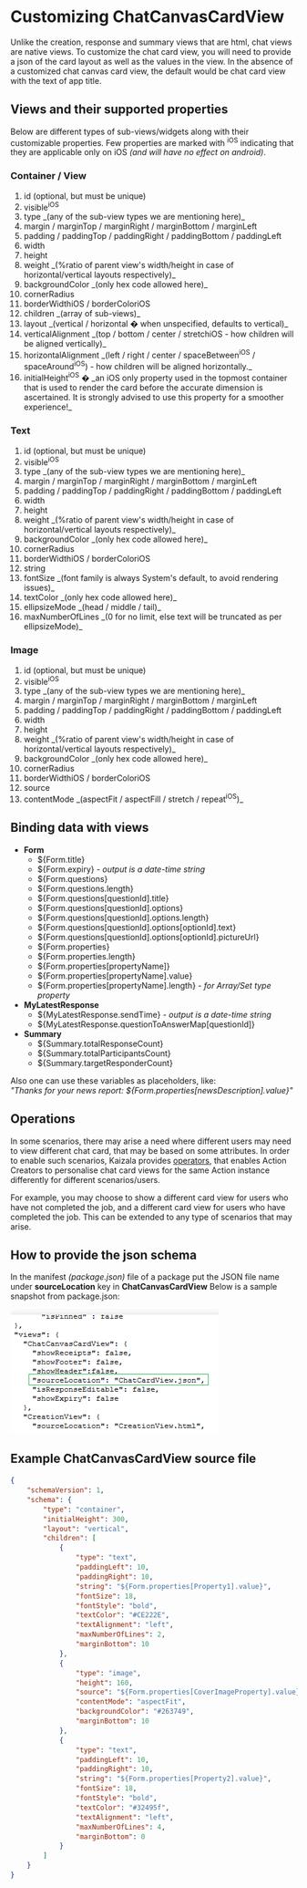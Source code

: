 # Customizing ChatCanvasCardView

Unlike the creation, response and summary views that are html, chat views are native views. To customize the chat card view, you will need to provide a json of the card layout as well as the values in the view. In the absence of a customized chat canvas card view, the default would be chat card view with the text of app title. 

## Views and their supported properties
Below are different types of sub-views/widgets along with their customizable properties. Few properties are marked with <sup>iOS</sup>  indicating that they are applicable only on iOS _(and will have no effect on android)_.

### Container / View

<ol>
<li>id (optional, but must be unique)</li>
<li>visible<sup>iOS</sup></li>
<li>type _(any of the sub-view types we are mentioning here)_</li>
<li>margin / marginTop / marginRight / marginBottom / marginLeft</li>
<li>padding / paddingTop / paddingRight / paddingBottom / paddingLeft</li>
<li>width</li>
<li>height</li>
<li>weight _(%ratio of parent view's width/height in case of horizontal/vertical layouts respectively)_</li>
<li>backgroundColor  _(only hex code allowed here)_</li>
<li>cornerRadius</li>
<li>borderWidthiOS / borderColoriOS</li>
<li>children _(array of sub-views)_</li>
<li>layout _(vertical / horizontal � when unspecified, defaults to vertical)_</li>
<li>verticalAlignment _(top / bottom / center / stretchiOS - how children will be aligned vertically)_</li>
<li>horizontalAlignment _(left / right / center / spaceBetween<sup>iOS</sup> / spaceAround<sup>iOS</sup>) - how children will be aligned horizontally._</li>
<li>initialHeight<sup>iOS</sup> � _an iOS only property used in the topmost container that is used to render the card before the accurate dimension is ascertained. It is strongly advised to use this property for a smoother experience!_</li>
</ol>

### Text

<ol>
<li>id (optional, but must be unique)</li>
<li>visible<sup>iOS</sup></li>
<li>type _(any of the sub-view types we are mentioning here)_</li>
<li>margin / marginTop / marginRight / marginBottom / marginLeft</li>
<li>padding / paddingTop / paddingRight / paddingBottom / paddingLeft</li>
<li>width</li>
<li>height</li>
<li>weight _(%ratio of parent view's width/height in case of horizontal/vertical layouts respectively)_</li>
<li>backgroundColor  _(only hex code allowed here)_</li>
<li>cornerRadius</li>
<li>borderWidthiOS / borderColoriOS</li>
<li>string</li>
<li>fontSize _(font family is always System's default, to avoid rendering issues)_</li>
<li>textColor _(only hex code allowed here)_</li>
<li>ellipsizeMode _(head / middle / tail)_</li>
<li>maxNumberOfLines _(0 for no limit, else text will be truncated as per ellipsizeMode)_</li>
</ol>


### Image

<ol>
<li>id (optional, but must be unique)</li>
<li>visible<sup>iOS</sup></li>
<li>type _(any of the sub-view types we are mentioning here)_</li>
<li>margin / marginTop / marginRight / marginBottom / marginLeft</li>
<li>padding / paddingTop / paddingRight / paddingBottom / paddingLeft</li>
<li>width</li>
<li>height</li>
<li>weight _(%ratio of parent view's width/height in case of horizontal/vertical layouts respectively)_</li>
<li>backgroundColor  _(only hex code allowed here)_</li>
<li>cornerRadius</li>
<li>borderWidthiOS / borderColoriOS</li>
<li>source</li>
<li>contentMode _(aspectFit / aspectFill / stretch / repeat<sup>iOS</sup>)_</li>
</ol>



## Binding data with views
* __Form__
  * $\{Form.title}
  * $\{Form.expiry} - _output is a date-time string_
  * $\{Form.questions}
  * $\{Form.questions.length}
  * $\{Form.questions[questionId].title}
  * $\{Form.questions[questionId].options}
  * $\{Form.questions[questionId].options.length}
  * $\{Form.questions[questionId].options[optionId].text}
  * $\{Form.questions[questionId].options[optionId].pictureUrl}
  * $\{Form.properties}
  * $\{Form.properties.length}
  * $\{Form.properties[propertyName]}
  * $\{Form.properties[propertyName].value}
  * $\{Form.properties[propertyName].length} - _for Array/Set type property_
* __MyLatestResponse__
  * $\{MyLatestResponse.sendTime} - _output is a date-time string_
  * $\{MyLatestResponse.questionToAnswerMap[questionId]}
* __Summary__
  * $\{Summary.totalResponseCount}
  * $\{Summary.totalParticipantsCount}
  * $\{Summary.targetResponderCount}

Also one can use these variables as placeholders, like:  
_"Thanks for your news report: ${Form.properties[newsDescription].value}"_

## Operations

In some scenarios, there may arise a need where different users may need to view different chat card, that may be based on some attributes. In order to enable such scenarios, Kaizala provides [operators](Operator.md), that enables Action Creators to personalise chat card views for the same Action instance differently for different scenarios/users.

For example, you may choose to show a different card view for users who have not completed the job, and a different card view for users who have completed the job. This can be extended to any type of scenarios that may arise.

## How to provide the json schema
In the manifest _(package.json)_ file of a package put the JSON file name under **sourceLocation** key in **ChatCanvasCardView**
Below is a sample snapshot from package.json:

![snapshot of package.json](./chatcardviewjson.png)

## Example ChatCanvasCardView source file
```json
{
    "schemaVersion": 1,
    "schema": {
        "type": "container",
        "initialHeight": 300,
        "layout": "vertical",
        "children": [
            {
                "type": "text",
                "paddingLeft": 10,
                "paddingRight": 10,
                "string": "${Form.properties[Property1].value}",
                "fontSize": 18,
                "fontStyle": "bold",
                "textColor": "#CE222E",
                "textAlignment": "left",
                "maxNumberOfLines": 2,
                "marginBottom": 10
            },
            {
                "type": "image",
                "height": 160,
                "source": "${Form.properties[CoverImageProperty].value}",
                "contentMode": "aspectFit",
                "backgroundColor": "#263749",
                "marginBottom": 10
            },
            {
                "type": "text",
                "paddingLeft": 10,
                "paddingRight": 10,
                "string": "${Form.properties[Property2].value}",
                "fontSize": 18,
                "fontStyle": "bold",
                "textColor": "#32495f",
                "textAlignment": "left",
                "maxNumberOfLines": 4,
                "marginBottom": 0
            }
        ]
    }
}
